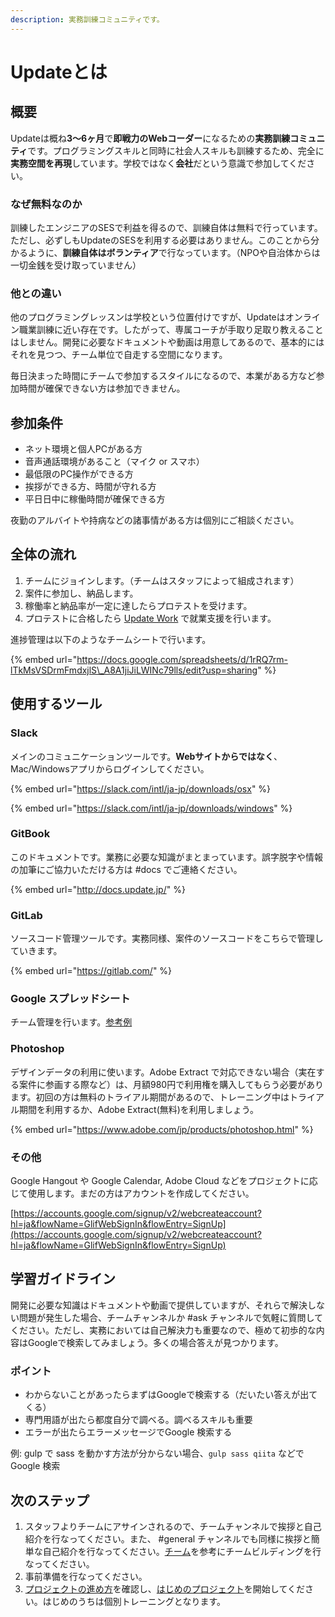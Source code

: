 ```yaml
---
description: 実務訓練コミュニティです。
---
```


# Updateとは

## 概要

Updateは概ね**3〜6ヶ月**で**即戦力のWebコーダー**になるための**実務訓練コミュニティ**です。プログラミングスキルと同時に社会人スキルも訓練するため、完全に**実務空間を再現**しています。学校ではなく**会社**だという意識で参加してください。

### なぜ無料なのか

訓練したエンジニアのSESで利益を得るので、訓練自体は無料で行っています。ただし、必ずしもUpdateのSESを利用する必要はありません。このことから分かるように、**訓練自体はボランティア**で行なっています。（NPOや自治体からは一切金銭を受け取っていません）

### 他との違い

他のプログラミングレッスンは学校という位置付けですが、Updateはオンライン職業訓練に近い存在です。したがって、専属コーチが手取り足取り教えることはしません。開発に必要なドキュメントや動画は用意してあるので、基本的にはそれを見つつ、チーム単位で自走する空間になります。

毎日決まった時間にチームで参加するスタイルになるので、本業がある方など参加時間が確保できない方は参加できません。

## 参加条件

* ネット環境と個人PCがある方
* 音声通話環境があること（マイク or スマホ）
* 最低限のPC操作ができる方
* 挨拶ができる方、時間が守れる方
* 平日日中に稼働時間が確保できる方

夜勤のアルバイトや持病などの諸事情がある方は個別にご相談ください。

## 全体の流れ

1. チームにジョインします。（チームはスタッフによって組成されます）
2. 案件に参加し、納品します。
3. 稼働率と納品率が一定に達したらプロテストを受けます。
4. プロテストに合格したら [Update Work](../update-work/readme/update-work.md) で就業支援を行います。

進捗管理は以下のようなチームシートで行います。

{% embed url="https://docs.google.com/spreadsheets/d/1rRQ7rm-lTkMsVSDrmFmdxjlS\_A8A1jiJiLWINc79lls/edit?usp=sharing" %}

## 使用するツール

### Slack

メインのコミュニケーションツールです。**Webサイトからではなく**、Mac/Windowsアプリからログインしてください。

{% embed url="https://slack.com/intl/ja-jp/downloads/osx" %}

{% embed url="https://slack.com/intl/ja-jp/downloads/windows" %}

### GitBook

このドキュメントです。業務に必要な知識がまとまっています。誤字脱字や情報の加筆にご協力いただける方は \#docs でご連絡ください。

{% embed url="http://docs.update.jp/" %}

### GitLab

ソースコード管理ツールです。実務同様、案件のソースコードをこちらで管理していきます。

{% embed url="https://gitlab.com/" %}

### Google スプレッドシート

チーム管理を行います。[参考例](https://docs.google.com/spreadsheets/d/1rRQ7rm-lTkMsVSDrmFmdxjlS_A8A1jiJiLWINc79lls/edit#gid=1554723721)

### Photoshop

デザインデータの利用に使います。Adobe Extract で対応できない場合（実在する案件に参画する際など）は、月額980円で利用権を購入してもらう必要があります。初回の方は無料のトライアル期間があるので、トレーニング中はトライアル期間を利用するか、Adobe Extract\(無料\)を利用しましょう。 

{% embed url="https://www.adobe.com/jp/products/photoshop.html" %}

### その他

Google Hangout や Google Calendar, Adobe Cloud などをプロジェクトに応じて使用します。まだの方はアカウントを作成してください。

[https://accounts.google.com/signup/v2/webcreateaccount?hl=ja&flowName=GlifWebSignIn&flowEntry=SignUp](https://accounts.google.com/signup/v2/webcreateaccount?hl=ja&flowName=GlifWebSignIn&flowEntry=SignUp)

## 学習ガイドライン

開発に必要な知識はドキュメントや動画で提供していますが、それらで解決しない問題が発生した場合、チームチャンネルか \#ask チャンネルで気軽に質問してください。ただし、実務においては自己解決力も重要なので、極めて初歩的な内容はGoogleで検索してみましょう。多くの場合答えが見つかります。

### ポイント

* わからないことがあったらまずはGoogleで検索する（だいたい答えが出てくる）
* 専門用語が出たら都度自分で調べる。調べるスキルも重要
* エラーが出たらエラーメッセージでGoogle 検索する

例: gulp で sass を動かす方法が分からない場合、`gulp sass qiita` などで Google 検索

## 次のステップ

1. スタッフよりチームにアサインされるので、チームチャンネルで挨拶と自己紹介を行なってください。また、 \#general チャンネルでも同様に挨拶と簡単な自己紹介を行なってください。[チーム](team.md)を参考にチームビルディングを行なってください。
2. 事前準備を行なってください。
3. [プロジェクトの進め方](../projects/flow.md)を確認し、[はじめのプロジェクト](../projects/maintenance.md)を開始してください。はじめのうちは個別トレーニングとなります。


